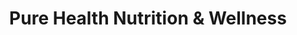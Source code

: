 ---
title: "Pure Health Nutrition & Wellness"
url: /abingdon/pure-health-nutrition-and-wellness/
shop: nutrition supplements
---
